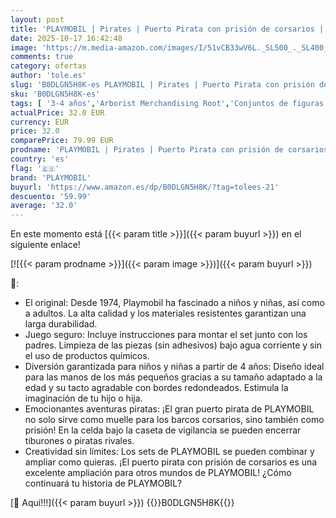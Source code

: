 ```yaml
---
layout: post
title: 'PLAYMOBIL | Pirates | Puerto Pirata con prisión de corsarios | Figuras de Piratas | Juguetes Piratas | Juguete para niños y niñas a Partir de 4 años | 71792'
date: 2025-10-17 16:42:48
image: 'https://m.media-amazon.com/images/I/51vCB33wV6L._SL500_._SL400_.jpg'
comments: true
category: ofertas
author: 'tole.es'
slug: 'B0DLGN5H8K-es PLAYMOBIL | Pirates | Puerto Pirata con prisión de...'
sku: 'B0DLGN5H8K-es'
tags: [ '3-4 años','Arborist Merchandising Root','Conjuntos de figuras de juguete','Juguetes','Juguetes y juegos','Muñecos y figuras','Self Service','Special Features Stores','b6d17eda-2c26-45ed-a098-453a9f96e839_0','b6d17eda-2c26-45ed-a098-453a9f96e839_1801','playmobil','🇪🇸', ]
actualPrice: 32.0 EUR
currency: EUR
price: 32.0
comparePrice: 79.99 EUR
prodname: 'PLAYMOBIL | Pirates | Puerto Pirata con prisión de corsarios | Figuras de Piratas | Juguetes Piratas | Juguete para niños y niñas a Partir de 4 años | 71792'
country: 'es'
flag: '🇪🇸'
brand: 'PLAYMOBIL'
buyurl: 'https://www.amazon.es/dp/B0DLGN5H8K/?tag=tolees-21'
descuento: '59.99'
average: '32.0'
---
```


En este momento está [{{< param title >}}]({{< param buyurl >}}) en el siguiente enlace!

[![{{< param prodname >}}]({{< param image >}})]({{< param buyurl >}})

🔎:

- El original: Desde 1974, Playmobil ha fascinado a niños y niñas, así como a adultos. La alta calidad y los materiales resistentes garantizan una larga durabilidad.
- Juego seguro: Incluye instrucciones para montar el set junto con los padres. Limpieza de las piezas (sin adhesivos) bajo agua corriente y sin el uso de productos químicos.
- Diversión garantizada para niños y niñas a partir de 4 años: Diseño ideal para las manos de los más pequeños gracias a su tamaño adaptado a la edad y su tacto agradable con bordes redondeados. Estimula la imaginación de tu hijo o hija.
- Emocionantes aventuras piratas: ¡El gran puerto pirata de PLAYMOBIL no solo sirve como muelle para los barcos corsarios, sino también como prisión! En la celda bajo la caseta de vigilancia se pueden encerrar tiburones o piratas rivales.
- Creatividad sin límites: Los sets de PLAYMOBIL se pueden combinar y ampliar como quieras. ¡El puerto pirata con prisión de corsarios es una excelente ampliación para otros mundos de PLAYMOBIL! ¿Cómo continuará tu historia de PLAYMOBIL?

[🛒 Aquí!!!]({{< param buyurl >}})
{{<world>}}B0DLGN5H8K{{</world>}}
